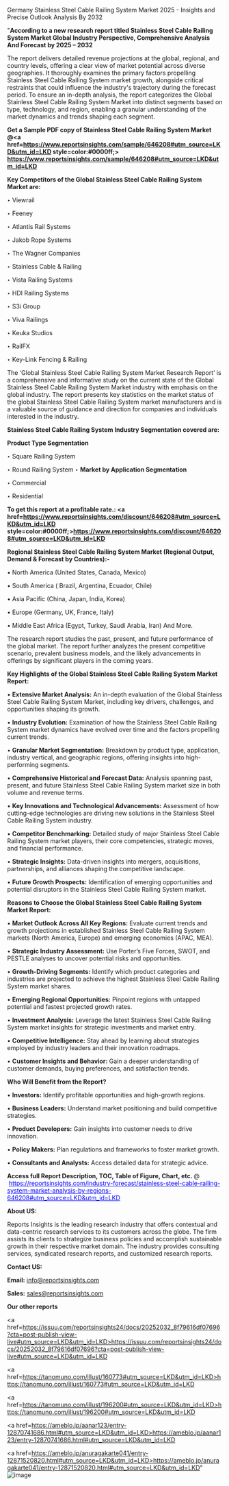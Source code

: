 Germany Stainless Steel Cable Railing System Market 2025 - Insights and Precise Outlook Analysis By 2032

"<strong>According to a new research report titled Stainless Steel Cable Railing System Market Global Industry Perspective, Comprehensive Analysis And Forecast by 2025 – 2032</strong>

The report delivers detailed revenue projections at the global, regional, and country levels, offering a clear view of market potential across diverse geographies. It thoroughly examines the primary factors propelling Stainless Steel Cable Railing System market growth, alongside critical restraints that could influence the industry's trajectory during the forecast period. To ensure an in-depth analysis, the report categorizes the Global Stainless Steel Cable Railing System Market into distinct segments based on type, technology, and region, enabling a granular understanding of the market dynamics and trends shaping each segment.

<strong>Get a Sample PDF copy of Stainless Steel Cable Railing System Market </strong><strong>@<a href=https://www.reportsinsights.com/sample/646208#utm_source=LKD&utm_id=LKD style=color:#0000ff;> https://www.reportsinsights.com/sample/646208#utm_source=LKD&utm_id=LKD</a></strong></font>

<strong>Key Competitors of the Global Stainless Steel Cable Railing System Market are:</strong>

‣ Viewrail

‣ Feeney

‣ Atlantis Rail Systems

‣ Jakob Rope Systems

‣ The Wagner Companies

‣ Stainless Cable & Railing

‣ Vista Railing Systems

‣ HDI Railing Systems

‣ S3i Group

‣ Viva Railings

‣ Keuka Studios

‣ RailFX

‣ Key-Link Fencing & Railing

The ‘Global Stainless Steel Cable Railing System Market Research Report’ is a comprehensive and informative study on the current state of the Global Stainless Steel Cable Railing System Market industry with emphasis on the global industry. The report presents key statistics on the market status of the global Stainless Steel Cable Railing System market manufacturers and is a valuable source of guidance and direction for companies and individuals interested in the industry.

<strong>Stainless Steel Cable Railing System Industry Segmentation covered are:</strong>

<strong>Product Type Segmentation</strong>

‣ Square Railing System

‣ Round Railing System
‣ 
<strong>Market by Application Segmentation</strong>

‣ Commercial

‣ Residential

<strong>To get this report at a profitable rate.: <a href=https://www.reportsinsights.com/discount/646208#utm_source=LKD&utm_id=LKD style=color:#0000ff;>https://www.reportsinsights.com/discount/646208#utm_source=LKD&utm_id=LKD</a></strong></font>

<strong>Regional Stainless Steel Cable Railing System Market (Regional Output, Demand &amp; Forecast by Countries):-</strong>

• North America (United States, Canada, Mexico)

• South America ( Brazil, Argentina, Ecuador, Chile)

• Asia Pacific (China, Japan, India, Korea)

• Europe (Germany, UK, France, Italy)

• Middle East Africa (Egypt, Turkey, Saudi Arabia, Iran) And More.

The research report studies the past, present, and future performance of the global market. The report further analyzes the present competitive scenario, prevalent business models, and the likely advancements in offerings by significant players in the coming years.

<strong>Key Highlights of the Global Stainless Steel Cable Railing System Market Report:</strong>

• <strong>Extensive Market Analysis:</strong> An in-depth evaluation of the Global Stainless Steel Cable Railing System Market, including key drivers, challenges, and opportunities shaping its growth.

• <strong>Industry Evolution:</strong> Examination of how the Stainless Steel Cable Railing System market dynamics have evolved over time and the factors propelling current trends.

• <strong>Granular Market Segmentation:</strong> Breakdown by product type, application, industry vertical, and geographic regions, offering insights into high-performing segments.

• <strong>Comprehensive Historical and Forecast Data:</strong> Analysis spanning past, present, and future Stainless Steel Cable Railing System market size in both volume and revenue terms.

• <strong>Key Innovations and Technological Advancements:</strong> Assessment of how cutting-edge technologies are driving new solutions in the Stainless Steel Cable Railing System industry.

• <strong>Competitor Benchmarking:</strong> Detailed study of major Stainless Steel Cable Railing System market players, their core competencies, strategic moves, and financial performance.

• <strong>Strategic Insights:</strong> Data-driven insights into mergers, acquisitions, partnerships, and alliances shaping the competitive landscape.

• <strong>Future Growth Prospects:</strong> Identification of emerging opportunities and potential disruptors in the Stainless Steel Cable Railing System market.

<strong>Reasons to Choose the Global Stainless Steel Cable Railing System Market Report:</strong>

• <strong>Market Outlook Across All Key Regions:</strong> Evaluate current trends and growth projections in established Stainless Steel Cable Railing System markets (North America, Europe) and emerging economies (APAC, MEA).

• <strong>Strategic Industry Assessment:</strong> Use Porter’s Five Forces, SWOT, and PESTLE analyses to uncover potential risks and opportunities.

• <strong>Growth-Driving Segments:</strong> Identify which product categories and industries are projected to achieve the highest Stainless Steel Cable Railing System market shares.

• <strong>Emerging Regional Opportunities:</strong> Pinpoint regions with untapped potential and fastest projected growth rates.

• <strong>Investment Analysis:</strong> Leverage the latest Stainless Steel Cable Railing System market insights for strategic investments and market entry.

• <strong>Competitive Intelligence:</strong> Stay ahead by learning about strategies employed by industry leaders and their innovation roadmaps.

• <strong>Customer Insights and Behavior:</strong> Gain a deeper understanding of customer demands, buying preferences, and satisfaction trends.

<strong>Who Will Benefit from the Report?</strong>

• <strong>Investors:</strong> Identify profitable opportunities and high-growth regions.

• <strong>Business Leaders:</strong> Understand market positioning and build competitive strategies.

• <strong>Product Developers:</strong> Gain insights into customer needs to drive innovation.

• <strong>Policy Makers:</strong> Plan regulations and frameworks to foster market growth.

• <strong>Consultants and Analysts:</strong> Access detailed data for strategic advice.
</ul>
<strong>Access full Report Description, TOC, Table of Figure, Chart, etc. </strong>@  <a href=https://reportsinsights.com/industry-forecast/stainless-steel-cable-railing-system-market-analysis-by-regions-646208#utm_source=LKD&utm_id=LKD style=color:#0000ff;>https://reportsinsights.com/industry-forecast/stainless-steel-cable-railing-system-market-analysis-by-regions-646208#utm_source=LKD&utm_id=LKD</a></font>

<strong><strong>About US</strong>:</strong>

Reports Insights is the leading research industry that offers contextual and data-centric research services to its customers across the globe. The firm assists its clients to strategize business policies and accomplish sustainable growth in their respective market domain. The industry provides consulting services, syndicated research reports, and customized research reports.

<strong>Contact US:</strong>

<p class=""""><b>Email:</b> <a href=mailto:info@reportsinsights.com>info@reportsinsights.com</a></p>
<p class=""""><b>Sales:</b> <a href=mailto:sales@reportsinsights.com>sales@reportsinsights.com</a></p>

<strong>Our other reports</strong>

<a href=https://issuu.com/reportsinsights24/docs/20252032_8f79616df07696?cta=post-publish-view-live#utm_source=LKD&utm_id=LKD>https://issuu.com/reportsinsights24/docs/20252032_8f79616df07696?cta=post-publish-view-live#utm_source=LKD&utm_id=LKD</a>

<a href=https://tanomuno.com/illust/160773#utm_source=LKD&utm_id=LKD>https://tanomuno.com/illust/160773#utm_source=LKD&utm_id=LKD</a>

<a href=https://tanomuno.com/illust/196200#utm_source=LKD&utm_id=LKD>https://tanomuno.com/illust/196200#utm_source=LKD&utm_id=LKD</a>

<a href=https://ameblo.jp/aanar123/entry-12870741686.html#utm_source=LKD&utm_id=LKD>https://ameblo.jp/aanar123/entry-12870741686.html#utm_source=LKD&utm_id=LKD</a>

<a href=https://ameblo.jp/anuragakarte041/entry-12871520820.html#utm_source=LKD&utm_id=LKD>https://ameblo.jp/anuragakarte041/entry-12871520820.html#utm_source=LKD&utm_id=LKD</a>"
![image](https://github.com/user-attachments/assets/8814dbef-d555-4d26-8544-a06786dd2e03)
